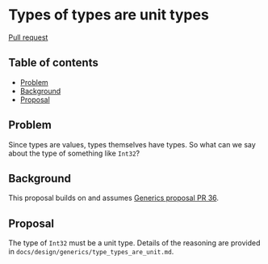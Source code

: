 # Types of types are unit types

<!--
Part of the Carbon Language project, under the Apache License v2.0 with LLVM
Exceptions. See /LICENSE for license information.
SPDX-License-Identifier: Apache-2.0 WITH LLVM-exception
-->

[Pull request](https://github.com/carbon-language/carbon-lang/pull/151)

## Table of contents

<!-- toc -->

-   [Problem](#problem)
-   [Background](#background)
-   [Proposal](#proposal)

<!-- tocstop -->

## Problem

Since types are values, types themselves have types. So what can we say about
the type of something like `Int32`?

## Background

This proposal builds on and assumes
[Generics proposal PR 36](https://github.com/carbon-language/carbon-lang/pull/36).

## Proposal

The type of `Int32` must be a unit type. Details of the reasoning are provided
in `docs/design/generics/type_types_are_unit.md`.
